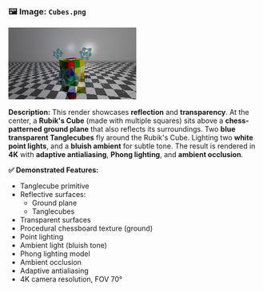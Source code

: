 ### 🖼️ Image: `Cubes.png`

![Cubes](Cubes.png)

**Description:**
This render showcases **reflection** and **transparency**.
At the center, a **Rubik's Cube** (made with multiple squares) sits above a **chess-patterned ground plane** that also reflects its surroundings. Two **blue transparent Tanglecubes** fly around the Rubik's Cube.
Lighting two **white point lights**, and a **bluish ambient** for subtle tone. The result is rendered in **4K** with **adaptive antialiasing**, **Phong lighting**, and **ambient occlusion**.

**✅ Demonstrated Features:**
- Tanglecube primitive
- Reflective surfaces:
  - Ground plane
  - Tanglecubes
- Transparent surfaces
- Procedural chessboard texture (ground)
- Point lighting
- Ambient light (bluish tone)
- Phong lighting model
- Ambient occlusion
- Adaptive antialiasing
- 4K camera resolution, FOV 70°
